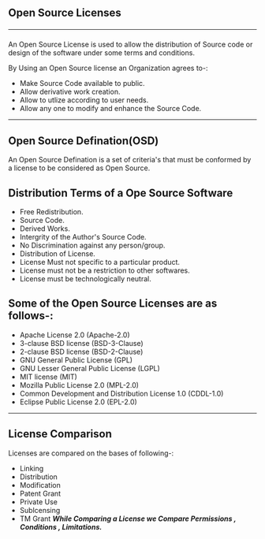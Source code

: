 ## Open Source Licenses<hr>
An Open Source License is used to allow the distribution of Source code or design of the software under some terms and conditions.<br>

By Using an Open Source license an Organization agrees to-:
- Make Source Code available to public.
- Allow derivative work creation.
- Allow to utlize according to user needs.
- Allow any one to modify and enhance the Source Code.
<hr>

## Open Source Defination(OSD)
An Open Source Defination is a set of criteria's that must be conformed by a license to be considered as Open Source. 


## Distribution Terms of a Ope Source Software


- Free Redistribution.
- Source Code.
- Derived Works.
- Intergrity of the Author's Source Code.
- No Discrimination against any person/group.
- Distribution of License.
- License Must not specific to a particular product.
- License must not be a restriction to other softwares.
- License must be technologically neutral.

## Some of the Open Source Licenses are as follows-:
- Apache License 2.0 (Apache-2.0)
- 3-clause BSD license (BSD-3-Clause)
- 2-clause BSD license (BSD-2-Clause)
- GNU General Public License (GPL)
- GNU Lesser General Public License (LGPL)
- MIT license (MIT)
- Mozilla Public License 2.0 (MPL-2.0)
- Common Development and Distribution License 1.0 (CDDL-1.0)
- Eclipse Public License 2.0 (EPL-2.0)
<hr>

## License Comparison
Licenses are compared on the bases of following-:
- Linking
- Distribution
- Modification
- Patent Grant
- Private Use
- Sublcensing
- TM Grant
***While Comparing a License we Compare Permissions , Conditions , Limitations.***



